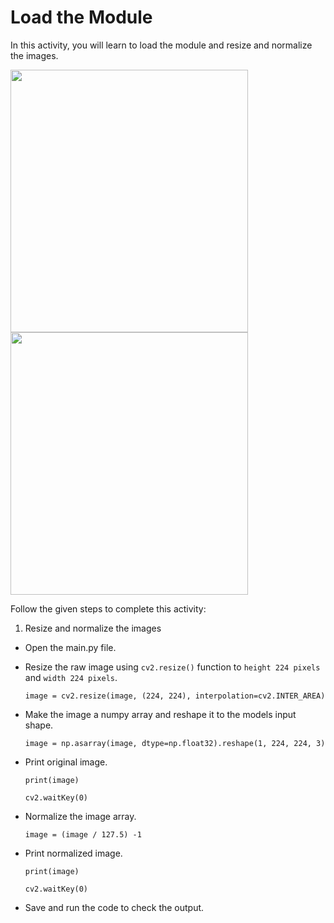 Load the Module
================

In this activity, you will learn to load the module and resize and normalize the images.

<img src= "https://s3.amazonaws.com/media-p.slid.es/uploads/1525749/images/10539193/image.png" width = "380" height = "420">

<img src= "https://s3.amazonaws.com/media-p.slid.es/uploads/1525749/images/10539195/image2.png" width = "380" height = "420">

Follow the given steps to complete this activity:

1. Resize and normalize the images

* Open the main.py file.

* Resize the raw image using `cv2.resize()` function to `height 224 pixels` and `width 224 pixels`.

    `image = cv2.resize(image, (224, 224), interpolation=cv2.INTER_AREA)`
        

* Make the image a numpy array and reshape it to the models input shape.

    `image = np.asarray(image, dtype=np.float32).reshape(1, 224, 224, 3)`

* Print original image.

   `print(image)`

    `cv2.waitKey(0)`

* Normalize the image array.

    `image = (image / 127.5) -1`
    
* Print normalized image.

    `print(image)`

    `cv2.waitKey(0)`

* Save and run the code to check the output.
